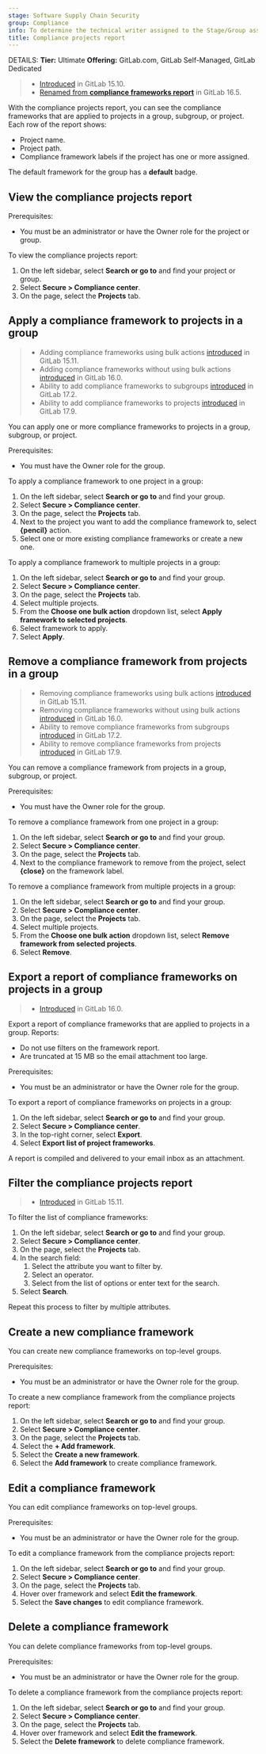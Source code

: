 ```yaml
---
stage: Software Supply Chain Security
group: Compliance
info: To determine the technical writer assigned to the Stage/Group associated with this page, see https://handbook.gitlab.com/handbook/product/ux/technical-writing/#assignments
title: Compliance projects report
---
```


DETAILS:
**Tier:** Ultimate
**Offering:** GitLab.com, GitLab Self-Managed, GitLab Dedicated

> - [Introduced](https://gitlab.com/gitlab-org/gitlab/-/issues/387910) in GitLab 15.10.
> - [Renamed from **compliance frameworks report**](https://gitlab.com/gitlab-org/gitlab/-/issues/422963) in GitLab 16.5.

With the compliance projects report, you can see the compliance frameworks that are applied to projects in a group, subgroup, or project.
Each row of the report shows:

- Project name.
- Project path.
- Compliance framework labels if the project has one or more assigned.

The default framework for the group has a **default** badge.

## View the compliance projects report

Prerequisites:

- You must be an administrator or have the Owner role for the project or group.

To view the compliance projects report:

1. On the left sidebar, select **Search or go to** and find your project or group.
1. Select **Secure > Compliance center**.
1. On the page, select the **Projects** tab.

## Apply a compliance framework to projects in a group

> - Adding compliance frameworks using bulk actions [introduced](https://gitlab.com/gitlab-org/gitlab/-/issues/383209) in GitLab 15.11.
> - Adding compliance frameworks without using bulk actions [introduced](https://gitlab.com/gitlab-org/gitlab/-/issues/394795) in GitLab 16.0.
> - Ability to add compliance frameworks to subgroups [introduced](https://gitlab.com/gitlab-org/gitlab/-/issues/469004) in GitLab 17.2.
> - Ability to add compliance frameworks to projects [introduced](https://gitlab.com/gitlab-org/gitlab/-/issues/507986) in GitLab 17.9.

You can apply one or more compliance frameworks to projects in a group, subgroup, or project.

Prerequisites:

- You must have the Owner role for the group.

To apply a compliance framework to one project in a group:

1. On the left sidebar, select **Search or go to** and find your group.
1. Select **Secure > Compliance center**.
1. On the page, select the **Projects** tab.
1. Next to the project you want to add the compliance framework to, select **{pencil}** action.
1. Select one or more existing compliance frameworks or create a new one.

To apply a compliance framework to multiple projects in a group:

1. On the left sidebar, select **Search or go to** and find your group.
1. Select **Secure > Compliance center**.
1. On the page, select the **Projects** tab.
1. Select multiple projects.
1. From the **Choose one bulk action** dropdown list, select **Apply framework to selected projects**.
1. Select framework to apply.
1. Select **Apply**.

## Remove a compliance framework from projects in a group

> - Removing compliance frameworks using bulk actions [introduced](https://gitlab.com/gitlab-org/gitlab/-/issues/383209) in GitLab 15.11.
> - Removing compliance frameworks without using bulk actions [introduced](https://gitlab.com/gitlab-org/gitlab/-/issues/394795) in GitLab 16.0.
> - Ability to remove compliance frameworks from subgroups [introduced](https://gitlab.com/gitlab-org/gitlab/-/issues/469004) in GitLab 17.2.
> - Ability to remove compliance frameworks from projects [introduced](https://gitlab.com/gitlab-org/gitlab/-/issues/507986) in GitLab 17.9.

You can remove a compliance framework from projects in a group, subgroup, or project.

Prerequisites:

- You must have the Owner role for the group.

To remove a compliance framework from one project in a group:

1. On the left sidebar, select **Search or go to** and find your group.
1. Select **Secure > Compliance center**.
1. On the page, select the **Projects** tab.
1. Next to the compliance framework to remove from the project, select **{close}** on the framework label.

To remove a compliance framework from multiple projects in a group:

1. On the left sidebar, select **Search or go to** and find your group.
1. Select **Secure > Compliance center**.
1. On the page, select the **Projects** tab.
1. Select multiple projects.
1. From the **Choose one bulk action** dropdown list, select **Remove framework from selected projects**.
1. Select **Remove**.

## Export a report of compliance frameworks on projects in a group

> - [Introduced](https://gitlab.com/gitlab-org/gitlab/-/issues/387912) in GitLab 16.0.

Export a report of compliance frameworks that are applied to projects in a group. Reports:

- Do not use filters on the framework report.
- Are truncated at 15 MB so the email attachment too large.

Prerequisites:

- You must be an administrator or have the Owner role for the group.

To export a report of compliance frameworks on projects in a group:

1. On the left sidebar, select **Search or go to** and find your group.
1. Select **Secure > Compliance center**.
1. In the top-right corner, select **Export**.
1. Select **Export list of project frameworks**.

A report is compiled and delivered to your email inbox as an attachment.

## Filter the compliance projects report

> - [Introduced](https://gitlab.com/gitlab-org/gitlab/-/issues/387911) in GitLab 15.11.

To filter the list of compliance frameworks:

1. On the left sidebar, select **Search or go to** and find your group.
1. Select **Secure > Compliance center**.
1. On the page, select the **Projects** tab.
1. In the search field:
   1. Select the attribute you want to filter by.
   1. Select an operator.
   1. Select from the list of options or enter text for the search.
1. Select **Search**.

Repeat this process to filter by multiple attributes.

## Create a new compliance framework

You can create new compliance frameworks on top-level groups.

Prerequisites:

- You must be an administrator or have the Owner role for the group.

To create a new compliance framework from the compliance projects report:

1. On the left sidebar, select **Search or go to** and find your group.
1. Select **Secure > Compliance center**.
1. On the page, select the **Projects** tab.
1. Select the **+ Add framework**.
1. Select the **Create a new framework**.
1. Select the **Add framework** to create compliance framework.

## Edit a compliance framework

You can edit compliance frameworks on top-level groups.

Prerequisites:

- You must be an administrator or have the Owner role for the group.

To edit a compliance framework from the compliance projects report:

1. On the left sidebar, select **Search or go to** and find your group.
1. Select **Secure > Compliance center**.
1. On the page, select the **Projects** tab.
1. Hover over framework and select **Edit the framework**.
1. Select the **Save changes** to edit compliance framework.

## Delete a compliance framework

You can delete compliance frameworks from top-level groups.

Prerequisites:

- You must be an administrator or have the Owner role for the group.

To delete a compliance framework from the compliance projects report:

1. On the left sidebar, select **Search or go to** and find your group.
1. Select **Secure > Compliance center**.
1. On the page, select the **Projects** tab.
1. Hover over framework and select **Edit the framework**.
1. Select the **Delete framework** to delete compliance framework.
